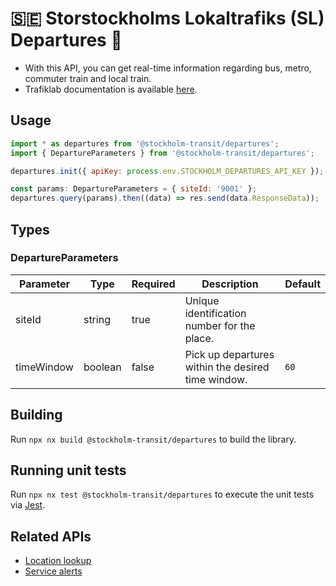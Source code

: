# 🇸🇪 Storstockholms Lokaltrafiks (SL) Departures 🚆

- With this API, you can get real-time information regarding bus, metro, commuter train and local train.
- Trafiklab documentation is available [here](https://www.trafiklab.se/api/trafiklab-apis/sl/departures-4/).

## Usage

```javascript
import * as departures from '@stockholm-transit/departures';
import { DepartureParameters } from '@stockholm-transit/departures';

departures.init({ apiKey: process.env.STOCKHOLM_DEPARTURES_API_KEY });

const params: DepartureParameters = { siteId: '9001' };
departures.query(params).then((data) => res.send(data.ResponseData));
```

## Types

### DepartureParameters

| Parameter  | Type    | Required | Description                                        | Default |
| ---------- | ------- | -------- | -------------------------------------------------- | ------- |
| siteId     | string  | true     | Unique identification number for the place.        |         |
| timeWindow | boolean | false    | Pick up departures within the desired time window. | `60`    |

## Building

Run `npx nx build @stockholm-transit/departures` to build the library.

## Running unit tests

Run `npx nx test @stockholm-transit/departures` to execute the unit tests via [Jest](https://jestjs.io).

## Related APIs

- [Location lookup](https://www.npmjs.com/package/@stockholm-transit/locations)
- [Service alerts](https://www.npmjs.com/package/@stockholm-transit/service-alerts)

